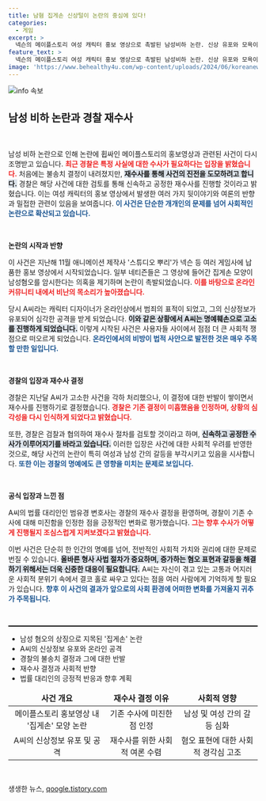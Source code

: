 ```yaml
---
title: 남혐 집게손 신상털이 논란의 중심에 있다!
categories:
  - 게임
excerpt: >
  넥슨의 메이플스토리 여성 캐릭터 홍보 영상으로 촉발된 남성비하 논란. 신상 유포와 모욕이 이어지며 재수사가 시작되었고, 경찰은 초기 불송치 결정을 반성하고 수사에 나선다. 과연 진실은 무엇일까?
feature_text: >
  넥슨의 메이플스토리 여성 캐릭터 홍보 영상으로 촉발된 남성비하 논란. 신상 유포와 모욕이 이어지며 재수사가 시작되었고, 경찰은 초기 불송치 결정을 반성하고 수사에 나선다. 과연 진실은 무엇일까?
image: 'https://www.behealthy4u.com/wp-content/uploads/2024/06/koreanews.jpg'
---
```


<p><img src="https://www.behealthy4u.com/wp-content/uploads/2024/06/koreanews.jpg" alt="info 속보" /></p>

<h2 data-ke-size="size26">남성 비하 논란과 경찰 재수사</h2> 

<p data-ke-size="size16">&nbsp;</p>

<p>남성 비하 논란으로 인해 논란에 휩싸인 메이플스토리의 홍보영상과 관련된 사건이 다시 조명받고 있습니다. <b><span style="color: #ee2323;">최근 경찰은 특정 사실에 대한 수사가 필요하다는 입장을 밝혔습니다.</span></b> 처음에는 불송치 결정이 내려졌지만, <b><span style="background-color: #21538527;">재수사를 통해 사건의 진전을 도모하려고 합니다.</span></b> 경찰은 해당 사건에 대한 검토를 통해 신속하고 공정한 재수사를 진행할 것이라고 밝혔습니다. 이는 여성 캐릭터의 홍보 영상에서 발생한 여러 가지 뒷이야기와 여론의 반향과 밀접한 관련이 있음을 보여줍니다. <b><span style="color: #1a5490;">이 사건은 단순한 개개인의 문제를 넘어 사회적인 논란으로 확산되고 있습니다.</span></b></p>

<p data-ke-size="size16">&nbsp;</p>

<p><b>논란의 시작과 반향</b> </p>

<p>이 사건은 지난해 11월 애니메이션 제작사 '스튜디오 뿌리'가 넥슨 등 여러 게임사에 납품한 홍보 영상에서 시작되었습니다. 일부 네티즌들은 그 영상에 들어간 집게손 모양이 남성혐오를 암시한다는 의혹을 제기하며 논란이 촉발되었습니다. <b><span style="color: #ee2323;">이를 바탕으로 온라인 커뮤니티 내에서 비난의 목소리가 높아졌습니다.</span></b> </p>

<p>당시 A씨라는 캐릭터 디자이너가 온라인상에서 범죄의 표적이 되었고, 그의 신상정보가 유포되어 심각한 공격을 받게 되었습니다. <b><span style="background-color: #21538527;">이와 같은 상황에서 A씨는 명예훼손으로 고소를 진행하게 되었습니다.</span></b> 이렇게 시작된 사건은 사용자들 사이에서 점점 더 큰 사회적 쟁점으로 떠오르게 되었습니다. <b><span style="color: #1a5490;">온라인에서의 비방이 법적 사안으로 발전한 것은 매우 주목할 만한 일입니다.</span></b></p>

<p data-ke-size="size16">&nbsp;</p>

<p><b>경찰의 입장과 재수사 결정</b> </p>

<p>경찰은 지난달 A씨가 고소한 사건을 각하 처리했으나, 이 결정에 대한 반발이 쌓이면서 재수사를 진행하기로 결정했습니다. <b><span style="color: #ee2323;">경찰은 기존 결정이 미흡했음을 인정하며, 상황의 심각성을 다시 인식하게 되었다고 밝혔습니다.</span></b> </p>

<p>또한, 경찰은 검찰과 협의하여 재수사 절차를 검토할 것이라고 하며, <b><span style="background-color: #21538527;">신속하고 공정한 수사가 이루어지기를 바라고 있습니다.</span></b> 이러한 입장은 사건에 대한 사회적 우려를 반영한 것으로, 해당 사건의 논란이 특히 여성과 남성 간의 갈등을 부각시키고 있음을 시사합니다. <b><span style="color: #1a5490;">또한 이는 경찰의 명예에도 큰 영향을 미치는 문제로 보입니다.</span></b></p>

<p data-ke-size="size16">&nbsp;</p>

<p><b>공식 입장과 느낀 점</b> </p>

<p>A씨의 법률 대리인인 범유경 변호사는 경찰의 재수사 결정을 환영하며, 경찰이 기존 수사에 대해 미진함을 인정한 점을 긍정적인 변화로 평가했습니다. <b><span style="color: #ee2323;">그는 향후 수사가 어떻게 진행될지 조심스럽게 지켜보겠다고 밝혔습니다.</span></b> </p>

<p>이번 사건은 단순히 한 인간의 명예를 넘어, 전반적인 사회적 가치와 권리에 대한 문제로 번질 수 있습니다. <b><span style="background-color: #21538527;">올바른 형사 사법 절차가 중요하며, 증가하는 혐오 표현과 갈등을 해결하기 위해서는 더욱 신중한 대응이 필요합니다.</span></b> A씨는 자신이 겪고 있는 고통과 어지러운 사회적 분위기 속에서 결코 홀로 싸우고 있다는 점을 여러 사람에게 기억하게 할 필요가 있습니다. <b><span style="color: #1a5490;">향후 이 사건의 결과가 앞으로의 사회 환경에 어떠한 변화를 가져올지 귀추가 주목됩니다.</span></b></p>

<p data-ke-size="size16">&nbsp;</p>

<hr style="height: 2px; background-color: black;"/>

<ul>
    <li>남성 혐오의 상징으로 지목된 '집게손' 논란</li>
    <li>A씨의 신상정보 유포와 온라인 공격</li>
    <li>경찰의 불송치 결정과 그에 대한 반발</li>
    <li>재수사 결정과 사회적 반향</li>
    <li>법률 대리인의 긍정적 반응과 향후 계획</li>
</ul>

<table>
    <thead>
        <tr>
            <td style="text-align: center; height: 17px;"><b>사건 개요</b></td>
            <td style="text-align: center; height: 17px;"><b>재수사 결정 이유</b></td>
            <td style="text-align: center; height: 17px;"><b>사회적 영향</b></td>
        </tr>
    </thead>
    <tbody>
        <tr>
            <td style="text-align: center; height: 17px;">메이플스토리 홍보영상 내 '집게손' 모양 논란</td>
            <td style="text-align: center; height: 17px;">기존 수사에 미진한 점 인정</td>
            <td style="text-align: center; height: 17px;">남성 및 여성 간의 갈등 심화</td>
        </tr>
        <tr>
            <td style="text-align: center; height: 17px;">A씨의 신상정보 유포 및 공격</td>
            <td style="text-align: center; height: 17px;">재수사를 위한 사회적 여론 수렴</td>
            <td style="text-align: center; height: 17px;">혐오 표현에 대한 사회적 경각심 고조</td>
        </tr>
    </tbody>
</table>

<p data-ke-size="size16">&nbsp;</p>
생생한 뉴스, <a href="https://qoogle.tistory.com" rel="dofollow">qoogle.tistory.com</a>


